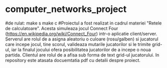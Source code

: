 # computer_networks_project
#de rulat:
  make s
  make c
#Proiectul a fost realizat in cadrul materiei "Retele de calculatoare". Acesta simuleaza jocul Connect Four (https://en.wikipedia.org/wiki/Connect_Four) intr-o aplicatie client/server. Serverul are rolul de a asigna aleatoriu o culoare (rosu/galben) si jucatorul care incepe jocul, tine scorul, valideaza mutarile jucatorilor si le trimite grid-ul, iar la finalul jocului ofera posibilitatea jucatorilor de a incepe o noua partida. Clientul are rolul de a afisa sub forma de text grid-ul jucatorului. In repository este atasata docuemtatia pdf cu detalii despre proiect.
